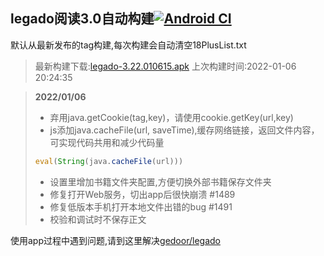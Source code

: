 ## legado阅读3.0自动构建[![Android CI](https://github.com/10bits/gedoor-Build/workflows/Android%20CI/badge.svg)](https://github.com/10bits/gedoor-Build/actions)

默认从最新发布的tag构建,每次构建会自动清空18PlusList.txt

> 最新构建下载:[legado-3.22.010615.apk](https://github.com/crby2333/gedoor-Build/releases/download/legado-3.22.010615/legado-3.22.010615.apk) 上次构建时间:2022-01-06 20:24:35
<!--start-->
> **2022/01/06**
> 
> * 弃用java.getCookie(tag,key)，请使用cookie.getKey(url,key)
> * js添加java.cacheFile(url, saveTime),缓存网络链接，返回文件内容，可实现代码共用和减少代码量
> ```js
> eval(String(java.cacheFile(url)))
> ```
> * 设置里增加书籍文件夹配置,方便切换外部书籍保存文件夹
> * 修复打开Web服务，切出app后很快崩溃 #1489
> * 修复低版本手机打开本地文件出错的bug #1491
> * 校验和调试时不保存正文
<!--end-->
  
使用app过程中遇到问题,请到这里解决[gedoor/legado](https://github.com/gedoor/legado/issues)

